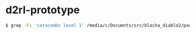 # d2rl-prototype
```sh
$ grep -Fi 'catacombs level 1' /media/c/Documnts/src/blacha_diablo2/packages/map/d2_seed0_difficulty0.json | zig build run 2>output.txt
```
